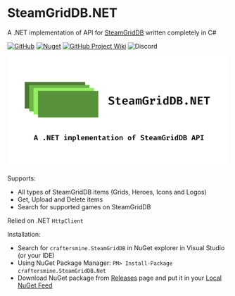 # SteamGridDB.NET
A .NET implementation of API for [SteamGridDB](https://www.steamgriddb.com) written completely in C#

[![GitHub](https://img.shields.io/github/license/craftersmine/SteamGridDB.NET?color=darklime)](/LICENSE) 
[![Nuget](https://img.shields.io/nuget/v/craftersmine.SteamGridDB.Net)](https://www.nuget.org/packages/craftersmine.SteamGridDB.Net) 
[![GitHub Project Wiki](https://img.shields.io/badge/docs-github--wiki-brightgreen)](https://github.com/craftersmine/SteamGridDB.NET/wiki)
![Discord](https://img.shields.io/badge/discord-craftersmine%237441-5865f2)

![Repository Preview](https://raw.githubusercontent.com/craftersmine/SteamGridDB.NET/master/.github/RepositoryPreview.png)

Supports:
* All types of SteamGridDB items (Grids, Heroes, Icons and Logos)
* Get, Upload and Delete items
* Search for supported games on SteamGridDB

Relied on .NET `HttpClient`

Installation:
* Search for `craftersmine.SteamGridDB` in NuGet explorer in Visual Studio (or your IDE)
* Using NuGet Package Manager: ```PM> Install-Package craftersmine.SteamGridDB.Net```
* Download NuGet package from [Releases](https://github.com/craftersmine/SteamGridDB.NET/releases) page and put it in your [Local NuGet Feed](https://docs.microsoft.com/en-us/nuget/hosting-packages/overview)
